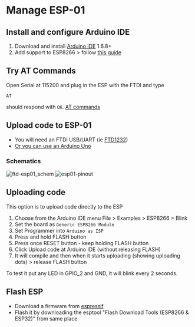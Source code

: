 # Manage ESP-01

## Install and configure Arduino IDE

1. Download and install [Arduino IDE](https://www.arduino.cc/en/Main/Software) 1.6.8+
2. Add support to ESP8266 > follow [this guide](https://learn.sparkfun.com/tutorials/esp8266-thing-hookup-guide/installing-the-esp8266-arduino-addon)

## Try AT Commands
Open Serial at 115200 and plug in the ESP with the FTDI and type

```AT```

should respond with `OK`. 
[AT commands](https://www.espressif.com/sites/default/files/documentation/4a-esp8266_at_instruction_set_en.pdf)

## Upload code to ESP-01

* You will need an FTDI USB/UART (ie [FTD1232](https://www.kozo.ch/j/smarthome/9852-ftd1232-usb-to-ttl-serial-adapter-3-3v-and-5v-operation))
* [Or you can use an Arduino Uno](https://www.hackster.io/pratikdesai/how-to-program-esp8266-esp-01-module-with-arduino-uno-598166)

### Schematics
![ftd-esp01_schem](ftd-esp01_schem.png)
![esp01-pinout](esp01-pinout.png)

## Uploading code

This option is to upload code directly to the ESP

1. Choose from the Arduino IDE menu File > Examples > ESP8266 > Blink
2. Set the board as `Generic ESP8266 Module`
2. Set Programmer into `Arduino as ISP`
3. Press and hold FLASH button
4. Press once RESET button - keep holding FLASH button
5. Click Upload code at Arduino IDE (without releasing FLASH)
6. It will compile and then when it starts uploading (showing uploading dots) > release FLASH button

To test it put any LED in GPIO_2 and GND, it will blink every 2 seconds.

## Flash ESP

* Download a firmware from [espressif](https://www.espressif.com/en/products/hardware/esp8266ex/resources)
* Flash it by downloading the esptool "Flash Download Tools (ESP8266 & ESP32)" from same place
